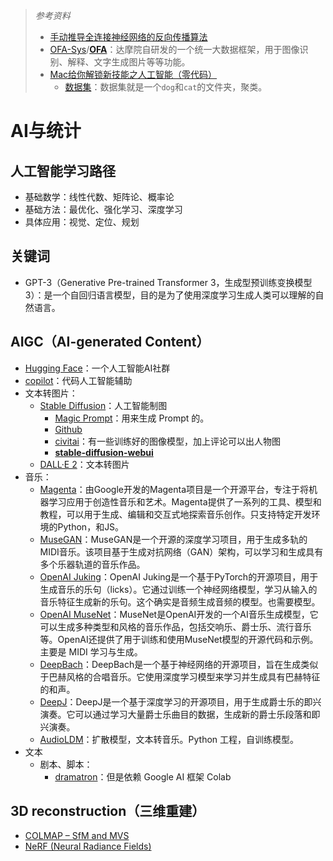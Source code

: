 > *参考资料*
>
> - [手动推导全连接神经网络的反向传播算法](https://www.bilibili.com/video/BV1ZL4y1479R?share_source=copy_web)
> - [OFA-Sys](https://github.com/OFA-Sys)/**[OFA](https://github.com/OFA-Sys/OFA)**：达摩院自研发的一个统一大数据框架，用于图像识别、解释、文字生成图片等等功能。
> - [Mac给你解锁新技能之人工智能（零代码）](https://www.bilibili.com/video/BV1L3411H7GC?spm_id_from=333.1007.top_right_bar_window_custom_collection.content.click&vd_source=b736aa3d7f0fdf47b59ea3021dc810ab)
>   - [数据集](https://share.weiyun.com/gPhPEFNr)：数据集就是一个`dog`和`cat`的文件夹，聚类。

# AI与统计

## 人工智能学习路径

- 基础数学：线性代数、矩阵论、概率论
- 基础方法：最优化、强化学习、深度学习
- 具体应用：视觉、定位、规划



## 关键词

- GPT-3（Generative Pre-trained Transformer 3，生成型预训练变换模型3）：是一个自回归语言模型，目的是为了使用深度学习生成人类可以理解的自然语言。



## AIGC（AI-generated Content）

- [Hugging Face](https://huggingface.co/)：一个人工智能AI社群
- [copilot](https://github.com/features/copilot)：代码人工智能辅助
- 文本转图片：
  - [Stable Diffusion](https://huggingface.co/spaces/stabilityai/stable-diffusion)：人工智能制图
    - [Magic Prompt](https://huggingface.co/spaces/Gustavosta/MagicPrompt-Stable-Diffusion)：用来生成 Prompt 的。
    - [Github](https://github.com/CompVis/stable-diffusion)
    - [civitai](https://civitai.com/)：有一些训练好的图像模型，加上评论可以出人物图
    - **[stable-diffusion-webui](https://github.com/AUTOMATIC1111/stable-diffusion-webui)**
  - [DALL·E 2](https://openai.com/product/dall-e-2)：文本转图片
- 音乐：
  - [Magenta](https://magenta.tensorflow.org/)：由Google开发的Magenta项目是一个开源平台，专注于将机器学习应用于创造性音乐和艺术。Magenta提供了一系列的工具、模型和教程，可以用于生成、编辑和交互式地探索音乐创作。只支持特定开发环境的Python，和JS。
  - [MuseGAN](https://salu133445.github.io/musegan/)：MuseGAN是一个开源的深度学习项目，用于生成多轨的MIDI音乐。该项目基于生成对抗网络（GAN）架构，可以学习和生成具有多个乐器轨道的音乐作品。
  - [OpenAI Juking](https://openai.com/research/jukebox)：OpenAI Juking是一个基于PyTorch的开源项目，用于生成音乐的乐句（licks）。它通过训练一个神经网络模型，学习从输入的音乐特征生成新的乐句。这个确实是音频生成音频的模型。也需要模型。
  - [OpenAI MuseNet](https://openai.com/research/musenet)：MuseNet是OpenAI开发的一个AI音乐生成模型，它可以生成多种类型和风格的音乐作品，包括交响乐、爵士乐、流行音乐等。OpenAI还提供了用于训练和使用MuseNet模型的开源代码和示例。主要是 MIDI 学习与生成。
  - [DeepBach](https://github.com/Ghadjeres/DeepBach)：DeepBach是一个基于神经网络的开源项目，旨在生成类似于巴赫风格的合唱音乐。它使用深度学习模型来学习并生成具有巴赫特征的和声。
  - [DeepJ](https://github.com/calclavia/DeepJ)：DeepJ是一个基于深度学习的开源项目，用于生成爵士乐的即兴演奏。它可以通过学习大量爵士乐曲目的数据，生成新的爵士乐段落和即兴演奏。
  - [AudioLDM](https://github.com/haoheliu/AudioLDM)：扩散模型，文本转音乐。Python 工程，自训练模型。
- 文本
  - 剧本、脚本：
    - [dramatron](https://github.com/deepmind/dramatron)：但是依赖 Google AI 框架 Colab



## 3D reconstruction（三维重建）

- [COLMAP – SfM and MVS](https://demuc.de/colmap/)
- [NeRF (Neural Radiance Fields)](https://www.matthewtancik.com/nerf)

